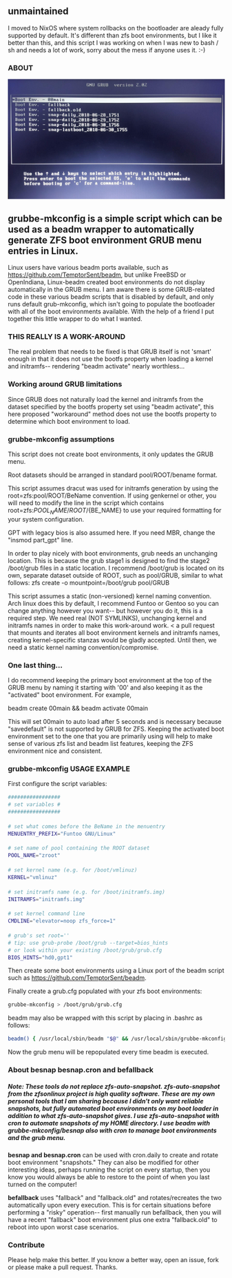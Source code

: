 ## unmaintained
I moved to NixOS where system rollbacks on the bootloader are aleady fully supported by default. It's different than zfs boot environments, but I like it better than this, and this script I was working on when I was new to bash / sh and needs a lot of work, sorry about the mess if anyone uses it. :-)

### ABOUT
![Grub Menu with Boot Envs](https://github.com/a-schaefers/grubbe-mkconfig/raw/master/pic.jpg)

## grubbe-mkconfig is a simple script which can be used as a beadm wrapper to automatically generate ZFS boot environment GRUB menu entries in Linux.

Linux users have various beadm ports available, such as https://github.com/TemptorSent/beadm, but unlike FreeBSD or OpenIndiana, Linux-beadm created boot environments do not display automatically in the GRUB menu. I am aware there is some GRUB-related code in these various beadm scripts that is disabled by default, and only runs default grub-mkconfig, which isn't going to populate the bootloader with all of the boot environments available. With the help of a friend I put together this little wrapper to do what I wanted.

### THIS REALLY IS A WORK-AROUND
The real problem that needs to be fixed is that GRUB itself is not 'smart' enough in that it does not use the bootfs property when loading a kernel and initramfs-- rendering "beadm activate" nearly worthless...

### Working around GRUB limitations
Since GRUB does not naturally load the kernel and initramfs from the dataset specified by the bootfs property set using "beadm activate", this here proposed "workaround" method does not use the bootfs property to determine which boot environment to load.

### grubbe-mkconfig assumptions

This script does not create boot environments, it only updates the GRUB menu.

Root datasets should be arranged in standard pool/ROOT/bename format.

This script assumes dracut was used for initramfs generation by using the root=zfs:pool/ROOT/BeName convention. If using genkernel or other, you will need to modify the line in the script which contains root=zfs:${POOL_NAME}/ROOT/${BE_NAME} to use your required formatting for your system configuration.

GPT with legacy bios is also assumed here. If you need MBR, change the "insmod part_gpt" line.

In order to play nicely with boot environments, grub needs an unchanging location. This is because the grub stage1 is designed to find the stage2 /boot/grub files in a static location. I recommend /boot/grub is located on its own, separate dataset outside of ROOT, such as pool/GRUB, similar to what follows: zfs create -o mountpoint=/boot/grub pool/GRUB

This script assumes a static (non-versioned) kernel naming convention. Arch linux does this by default, I recommend Funtoo or Gentoo so you can change anything however you want-- but however you do it, this is a required step. We need real (NOT SYMLINKS), unchanging kernel and initramfs names in order to make this work-around work. < a pull request that mounts and iterates all boot environment kernels and initramfs names, creating kernel-specific stanzas would be gladly accepted. Until then, we need a static kernel naming convention/compromise.

### One last thing...
I do recommend keeping the primary boot environment at the top of the GRUB menu by naming it starting with '00' and also keeping it as the "activated" boot environment. For example,

beadm create 00main && beadm activate 00main

This will set 00main to auto load after 5 seconds and is necessary because "savedefault" is not supported by GRUB for ZFS. Keeping the activated boot environment set to the one that you are primarily using will help to make sense of various zfs list and beadm list features, keeping the ZFS environment nice and consistent.

### grubbe-mkconfig USAGE EXAMPLE
First configure the script variables:

```bash
#################
# set variables #
#################

# set what comes before the BeName in the menuentry
MENUENTRY_PREFIX="Funtoo GNU/Linux"

# set name of pool containing the ROOT dataset
POOL_NAME="zroot"

# set kernel name (e.g. for /boot/vmlinuz)
KERNEL="vmlinuz"

# set initramfs name (e.g. for /boot/initramfs.img)
INITRAMFS="initramfs.img"

# set kernel command line
CMDLINE="elevator=noop zfs_force=1"

# grub's set root=''
# tip: use grub-probe /boot/grub --target=bios_hints
# or look within your existing /boot/grub/grub.cfg
BIOS_HINTS="hd0,gpt1"
```

Then create some boot environments using a Linux port of the beadm script such as https://github.com/TemptorSent/beadm.

Finally create a grub.cfg populated with your zfs boot environments:

```bash
grubbe-mkconfig > /boot/grub/grub.cfg
```

beadm may also be wrapped with this script by placing in .bashrc as follows:

```bash
beadm() { /usr/local/sbin/beadm "$@" && /usr/local/sbin/grubbe-mkconfig > /boot/grub/grub.cfg; }
```

Now the grub menu will be repopulated every time beadm is executed.

### About besnap besnap.cron and befallback
##### Note: These tools do not replace zfs-auto-snapshot. zfs-auto-snapshot from the zfsonlinux project is high quality software. These are my own personal tools that I am sharing because I didn't only want reliable snapshots, but fully automated boot environments on my boot loader in addition to what zfs-auto-snapshot gives. I use zfs-auto-snapshot with cron to automate snapshots of my HOME directory. I use beadm with grubbe-mkconfig/besnap also with cron to manage boot environments and the grub menu.

**besnap and besnap.cron** can be used with cron.daily to create and rotate boot environment "snapshots." They can also be modified for other interesting ideas, perhaps running the script on every startup, then you know you would always be able to restore to the point of when you last turned on the computer!

**befallback** uses "fallback" and "fallback.old" and rotates/recreates the two automatically upon every execution. This is for certain situations before performing a "risky" operation-- first manually run befallback, then you will have a recent "fallback" boot environment plus one extra "fallback.old" to reboot into upon worst case scenarios.

### Contribute
Please help make this better. If you know a better way, open an issue, fork or please make a pull request. Thanks.

